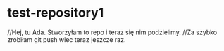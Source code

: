 # test-repository1

//Hej, tu Ada. 
Stworzyłam to repo i teraz się nim podzielimy.
//Za szybko zrobiłam git push wiec teraz jeszcze raz.
